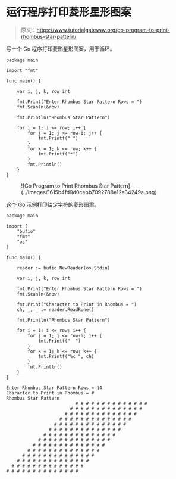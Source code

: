 # 运行程序打印菱形星形图案

> 原文：<https://www.tutorialgateway.org/go-program-to-print-rhombus-star-pattern/>

写一个 Go 程序打印菱形星形图案，用于循环。

```
package main

import "fmt"

func main() {

	var i, j, k, row int

	fmt.Print("Enter Rhombus Star Pattern Rows = ")
	fmt.Scanln(&row)

	fmt.Println("Rhombus Star Pattern")

	for i = 1; i <= row; i++ {
		for j = 1; j <= row-i; j++ {
			fmt.Printf(" ")
		}
		for k = 1; k <= row; k++ {
			fmt.Printf("*")
		}
		fmt.Println()
	}
}
```

<figure class="wp-block-image size-large">![Go Program to Print Rhombus Star Pattern](../Images/1615b4fd9d0cebb7092788e12a34249a.png)</figure>

这个 [Go 示例](https://www.tutorialgateway.org/go-programs/)打印给定字符的菱形图案。

```
package main

import (
	"bufio"
	"fmt"
	"os"
)

func main() {

	reader := bufio.NewReader(os.Stdin)

	var i, j, k, row int

	fmt.Print("Enter Rhombus Star Pattern Rows = ")
	fmt.Scanln(&row)

	fmt.Print("Character to Print in Rhombus = ")
	ch, _, _ := reader.ReadRune()

	fmt.Println("Rhombus Star Pattern")

	for i = 1; i <= row; i++ {
		for j = 1; j <= row-i; j++ {
			fmt.Printf("  ")
		}
		for k = 1; k <= row; k++ {
			fmt.Printf("%c ", ch)
		}
		fmt.Println()
	}
}
```

```
Enter Rhombus Star Pattern Rows = 14
Character to Print in Rhombus = #
Rhombus Star Pattern
                          # # # # # # # # # # # # # # 
                        # # # # # # # # # # # # # # 
                      # # # # # # # # # # # # # # 
                    # # # # # # # # # # # # # # 
                  # # # # # # # # # # # # # # 
                # # # # # # # # # # # # # # 
              # # # # # # # # # # # # # # 
            # # # # # # # # # # # # # # 
          # # # # # # # # # # # # # # 
        # # # # # # # # # # # # # # 
      # # # # # # # # # # # # # # 
    # # # # # # # # # # # # # # 
  # # # # # # # # # # # # # # 
# # # # # # # # # # # # # # 
```